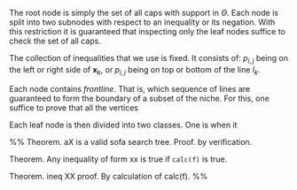 

The root node is simply the set of all caps with support in $\Theta$. Each node is split into two subnodes with respect to an inequality or its negation. With this restriction it is guaranteed that inspecting only the leaf nodes suffice to check the set of all caps.

The collection of inequalities that we use is fixed. It consists of: $p_{i, j}$ being on the left or right side of $\mathbf{x}_k$, or $p_{i, j}$ being on top or bottom of the line $l_{k}$. 

Each node contains _frontline_. That is, which sequence of lines are guaranteed to form the boundary of a subset of the niche. 
For this, one suffice to prove that all the vertices 

Each leaf node is then divided into two classes. One is when it 

%%
Theorem. aX is a valid sofa search tree.
Proof. by verification.

Theorem. Any inequality of form xx is true if `calc(f)` is true.

Theorem. ineq XX
proof. By calculation of calc(f). 
%%